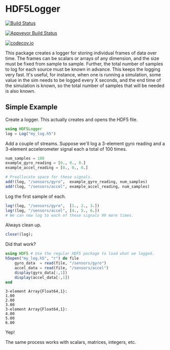 # HDF5Logger

[![Build Status](https://travis-ci.org/tuckermcclure/HDF5Logger.jl.svg?branch=master)](https://travis-ci.org/tuckermcclure/HDF5Logger.jl)

[![Appveyor Build Status](https://ci.appveyor.com/api/projects/status/github/tuckermcclure/HDF5Logger.jl?svg=true)](https://ci.appveyor.com/project/tuckermcclure/hdf5logger-jl)

<!-- [![Coverage Status](https://coveralls.io/repos/tuckermcclure/HDF5Logger.jl/badge.svg?branch=master&service=github)](https://coveralls.io/github/tuckermcclure/HDF5Logger.jl?branch=master) -->

[![codecov.io](http://codecov.io/github/tuckermcclure/HDF5Logger.jl/coverage.svg?branch=master)](http://codecov.io/github/tuckermcclure/HDF5Logger.jl?branch=master)

This package creates a logger for storing individual frames of data over time. The frames can be scalars or arrays of any dimension, and the size must be fixed from sample to sample. Further, the total number of samples to log for each source must be known in advance. This keeps the logging very fast. It's useful, for instance, when one is running a simulation, some value in the sim needs to be logged every X seconds, and the end time of the simulation is known, so the total number of samples that will be needed is also known.

## Simple Example

Create a logger. This actually creates and opens the HDF5 file.

```julia
using HDF5Logger
log = Log("my_log.h5")
```

Add a couple of streams. Suppose we'll log a 3-element gyro reading and a 3-element accelerometer signal each a total of 100 times.

```julia
num_samples = 100
example_gyro_reading = [0., 0., 0.]
example_accel_reading = [0., 0., 0.]

# Preallocate space for these signals.
add!(log, "/sensors/gyro",  example_gyro_reading, num_samples)
add!(log, "/sensors/accel", example_accel_reading, num_samples)
```

Log the first sample of each.

```julia
log!(log, "/sensors/gyro",  [1., 2., 3.])
log!(log, "/sensors/accel", [4., 5., 6.])
# We can now log to each of these signals 99 more times.
```

Always clean up.
```julia
close!(log);
```

Did that work?

```julia
using HDF5 # Use the regular HDF5 package to load what we logged.
h5open("my_log.h5", "r") do file
    gyro_data  = read(file, "/sensors/gyro")
    accel_data = read(file, "/sensors/accel")
    display(gyro_data[:,1])
    display(accel_data[:,1])
end
```

```
3-element Array{Float64,1}:
1.00
2.00
3.00
3-element Array{Float64,1}:
4.00
5.00
6.00
```
Yep!

The same process works with scalars, matrices, integers, etc.
